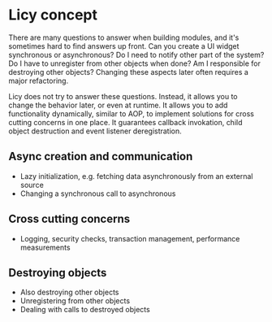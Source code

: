 # Licy concept

There are many questions to answer when building modules, and it's sometimes
hard to find answers up front. Can you create a UI widget synchronous or
asynchronous? Do I need to notify other part of the system? Do I have to
unregister from other objects when done? Am I responsible for destroying other
objects? Changing these aspects later often requires a major refactoring.

Licy does not try to answer these questions. Instead, it allows you to change
the behavior later, or even at runtime. It allows you to add functionality
dynamically, similar to AOP, to implement solutions for cross cutting concerns
in one place. It guarantees callback invokation, child object destruction and
event listener deregistration.

## Async creation and communication

- Lazy initialization, e.g. fetching data asynchronously from an external
  source
- Changing a synchronous call to asynchronous

## Cross cutting concerns

- Logging, security checks, transaction management, performance measurements

## Destroying objects

- Also destroying other objects
- Unregistering from other objects
- Dealing with calls to destroyed objects

